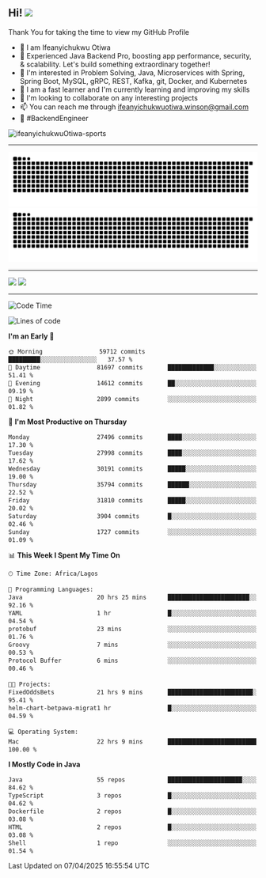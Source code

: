<!-- BLOG-POST-LIST:START --><!-- BLOG-POST-LIST:END -->

## Hi! <img src="https://media.giphy.com/media/hvRJCLFzcasrR4ia7z/giphy.gif" width="4%"> 

Thank You for taking the time to view my GitHub Profile

- 👋 I am Ifeanyichukwu Otiwa
- 🚀 Experienced Java Backend Pro, boosting app performance, security, & scalability. Let's build something extraordinary together!
- 👀 I'm interested in Problem Solving, Java, Microservices with Spring, Spring Boot, MySQL, gRPC, REST, Kafka, git, Docker, and Kubernetes
- 🌱 I am a fast learner and I'm currently learning and improving my skills
- 💞️ I'm looking to collaborate on any interesting projects
- 📫 You can reach me through ifeanyichukwuotiwa.winson@gmail.com
- 🚀 #BackendEngineer

<p align="left" marginTop="10px"> <img src="https://komarev.com/ghpvc/?username=ifeanyichukwuOtiwa-sports&label=Profile%20views&color=0e75b6&style=for-the-badge" alt="ifeanyichukwuOtiwa-sports" /> </p>

***

<!--🐍📈SNAKEGRAPH / 🌐WEBSITE: https://github.com/Platane/snk -->
![github contribution grid snake animation](https://raw.githubusercontent.com/ifeanyichukwuOtiwa-sports/ifeanyichukwuOtiwa-sports/output/github-contribution-grid-snake-dark.svg#gh-dark-mode-only)![github contribution grid snake animation](https://raw.githubusercontent.com/ifeanyichukwuOtiwa-sports/ifeanyichukwuOtiwa-sports/output/github-contribution-grid-snake.svg#gh-light-mode-only)

***

<p float="left">
  <img float="left" src="https://github-readme-stats.vercel.app/api?username=ifeanyichukwuOtiwa-sports&count_private=true&include_all_commits=true&theme=react&show_icons=true" />
  <img float="right" src="https://github-readme-stats.vercel.app/api/top-langs/?username=ifeanyichukwuOtiwa-sports&layout=compact&show_icons=true&theme=react" /> 
</p>

***



<!--START_SECTION:waka-->
![Code Time](http://img.shields.io/badge/Code%20Time-3%2C605%20hrs%2044%20mins-blue)

![Lines of code](https://img.shields.io/badge/From%20Hello%20World%20I%27ve%20Written-44.8%20million%20lines%20of%20code-blue)

**I'm an Early 🐤** 

```text
🌞 Morning                59712 commits       █████████░░░░░░░░░░░░░░░░   37.57 % 
🌆 Daytime                81697 commits       █████████████░░░░░░░░░░░░   51.41 % 
🌃 Evening                14612 commits       ██░░░░░░░░░░░░░░░░░░░░░░░   09.19 % 
🌙 Night                  2899 commits        ░░░░░░░░░░░░░░░░░░░░░░░░░   01.82 % 
```
📅 **I'm Most Productive on Thursday** 

```text
Monday                   27496 commits       ████░░░░░░░░░░░░░░░░░░░░░   17.30 % 
Tuesday                  27998 commits       ████░░░░░░░░░░░░░░░░░░░░░   17.62 % 
Wednesday                30191 commits       █████░░░░░░░░░░░░░░░░░░░░   19.00 % 
Thursday                 35794 commits       ██████░░░░░░░░░░░░░░░░░░░   22.52 % 
Friday                   31810 commits       █████░░░░░░░░░░░░░░░░░░░░   20.02 % 
Saturday                 3904 commits        █░░░░░░░░░░░░░░░░░░░░░░░░   02.46 % 
Sunday                   1727 commits        ░░░░░░░░░░░░░░░░░░░░░░░░░   01.09 % 
```


📊 **This Week I Spent My Time On** 

```text
🕑︎ Time Zone: Africa/Lagos

💬 Programming Languages: 
Java                     20 hrs 25 mins      ███████████████████████░░   92.16 % 
YAML                     1 hr                █░░░░░░░░░░░░░░░░░░░░░░░░   04.54 % 
protobuf                 23 mins             ░░░░░░░░░░░░░░░░░░░░░░░░░   01.76 % 
Groovy                   7 mins              ░░░░░░░░░░░░░░░░░░░░░░░░░   00.53 % 
Protocol Buffer          6 mins              ░░░░░░░░░░░░░░░░░░░░░░░░░   00.46 % 

🐱‍💻 Projects: 
FixedOddsBets            21 hrs 9 mins       ████████████████████████░   95.41 % 
helm-chart-betpawa-migrat1 hr                █░░░░░░░░░░░░░░░░░░░░░░░░   04.59 % 

💻 Operating System: 
Mac                      22 hrs 9 mins       █████████████████████████   100.00 % 
```

**I Mostly Code in Java** 

```text
Java                     55 repos            █████████████████████░░░░   84.62 % 
TypeScript               3 repos             █░░░░░░░░░░░░░░░░░░░░░░░░   04.62 % 
Dockerfile               2 repos             █░░░░░░░░░░░░░░░░░░░░░░░░   03.08 % 
HTML                     2 repos             █░░░░░░░░░░░░░░░░░░░░░░░░   03.08 % 
Shell                    1 repo              ░░░░░░░░░░░░░░░░░░░░░░░░░   01.54 % 
```




 Last Updated on 07/04/2025 16:55:54 UTC
<!--END_SECTION:waka-->

<!--
<p align="center">
![trophy](https://github-profile-trophy.vercel.app/?username=ifeanyichukwuOtiwa-sports&theme=onedark) (https://github.com/ryo-ma/github-profile-trophy)
</p>
-->

<!---
ifeanyi-otiwa/ifeanyi-otiwa is a ✨ special ✨ repository because its `README.md` (this file) appears on your GitHub profile.
You can click the Preview link to take a look at your changes.
--->
